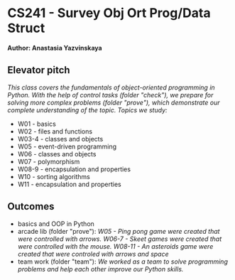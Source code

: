 # CS241 - Survey Obj Ort Prog/Data Struct

__Author: Anastasia Yazvinskaya__

## Elevator pitch
_This class covers the fundamentals of object-oriented programming in Python. With the help of control tasks (folder "check"), we prepare for solving more complex problems (folder "prove"), which demonstrate our complete understanding of the topic._
_Topics we study:_
 - W01 - basics
 - W02 - files and functions
 - W03-4 - classes and objects
 - W05 - event-driven programming
 - W06 - classes and objects
 - W07 - polymorphism
 - W08-9 - encapsulation and properties
 - W10 - sorting algorithms
 - W11 - encapsulation and properties

## Outcomes
 - basics and OOP in Python
 - arcade lib (folder "prove"):
     _W05 - Ping pong game were created that were controlled with arrows._
     _W06-7 - Skeet games were created that were controlled with the mouse._
     _W08-11 - An asteroids game were created that were controled with arrows and space_
 - team work (folder "team"):
     _We worked as a team to solve programming problems and help each other improve our Python skills._
